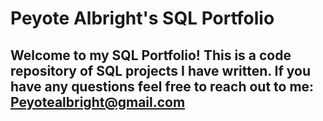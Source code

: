 # Peyote Albright's SQL Portfolio

## Welcome to my SQL Portfolio! This is a code repository of SQL projects I have written. If you have any questions feel free to reach out to me: Peyotealbright@gmail.com
